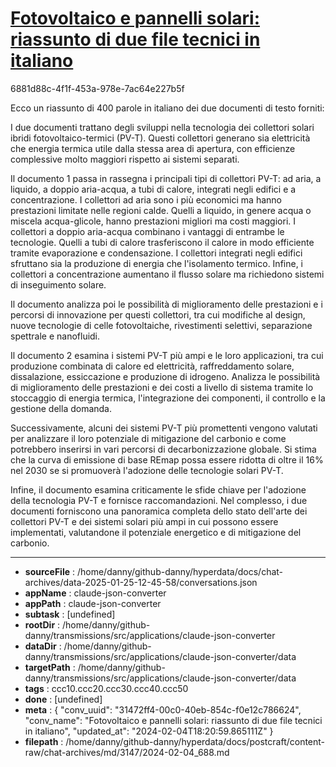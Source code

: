 # [Fotovoltaico e pannelli solari: riassunto di due file tecnici in italiano](https://claude.ai/chat/31472ff4-00c0-40eb-854c-f0e12c786624)

6881d88c-4f1f-453a-978e-7ac64e227b5f

 Ecco un riassunto di 400 parole in italiano dei due documenti di testo forniti:

I due documenti trattano degli sviluppi nella tecnologia dei collettori solari ibridi fotovoltaico-termici (PV-T). Questi collettori generano sia elettricità che energia termica utile dalla stessa area di apertura, con efficienze complessive molto maggiori rispetto ai sistemi separati. 

Il documento 1 passa in rassegna i principali tipi di collettori PV-T: ad aria, a liquido, a doppio aria-acqua, a tubi di calore, integrati negli edifici e a concentrazione. I collettori ad aria sono i più economici ma hanno prestazioni limitate nelle regioni calde. Quelli a liquido, in genere acqua o miscela acqua-glicole, hanno prestazioni migliori ma costi maggiori. I collettori a doppio aria-acqua combinano i vantaggi di entrambe le tecnologie. Quelli a tubi di calore trasferiscono il calore in modo efficiente tramite evaporazione e condensazione. I collettori integrati negli edifici sfruttano sia la produzione di energia che l'isolamento termico. Infine, i collettori a concentrazione aumentano il flusso solare ma richiedono sistemi di inseguimento solare.

Il documento analizza poi le possibilità di miglioramento delle prestazioni e i percorsi di innovazione per questi collettori, tra cui modifiche al design, nuove tecnologie di celle fotovoltaiche, rivestimenti selettivi, separazione spettrale e nanofluidi. 

Il documento 2 esamina i sistemi PV-T più ampi e le loro applicazioni, tra cui produzione combinata di calore ed elettricità, raffreddamento solare, dissalazione, essiccazione e produzione di idrogeno. Analizza le possibilità di miglioramento delle prestazioni e dei costi a livello di sistema tramite lo stoccaggio di energia termica, l'integrazione dei componenti, il controllo e la gestione della domanda. 

Successivamente, alcuni dei sistemi PV-T più promettenti vengono valutati per analizzare il loro potenziale di mitigazione del carbonio e come potrebbero inserirsi in vari percorsi di decarbonizzazione globale. Si stima che la curva di emissione di base REmap possa essere ridotta di oltre il 16% nel 2030 se si promuoverà l'adozione delle tecnologie solari PV-T.

Infine, il documento esamina criticamente le sfide chiave per l'adozione della tecnologia PV-T e fornisce raccomandazioni. Nel complesso, i due documenti forniscono una panoramica completa dello stato dell'arte dei collettori PV-T e dei sistemi solari più ampi in cui possono essere implementati, valutandone il potenziale energetico e di mitigazione del carbonio.

---

* **sourceFile** : /home/danny/github-danny/hyperdata/docs/chat-archives/data-2025-01-25-12-45-58/conversations.json
* **appName** : claude-json-converter
* **appPath** : claude-json-converter
* **subtask** : [undefined]
* **rootDir** : /home/danny/github-danny/transmissions/src/applications/claude-json-converter
* **dataDir** : /home/danny/github-danny/transmissions/src/applications/claude-json-converter/data
* **targetPath** : /home/danny/github-danny/transmissions/src/applications/claude-json-converter/data
* **tags** : ccc10.ccc20.ccc30.ccc40.ccc50
* **done** : [undefined]
* **meta** : {
  "conv_uuid": "31472ff4-00c0-40eb-854c-f0e12c786624",
  "conv_name": "Fotovoltaico e pannelli solari: riassunto di due file tecnici in italiano",
  "updated_at": "2024-02-04T18:20:59.865111Z"
}
* **filepath** : /home/danny/github-danny/hyperdata/docs/postcraft/content-raw/chat-archives/md/3147/2024-02-04_688.md